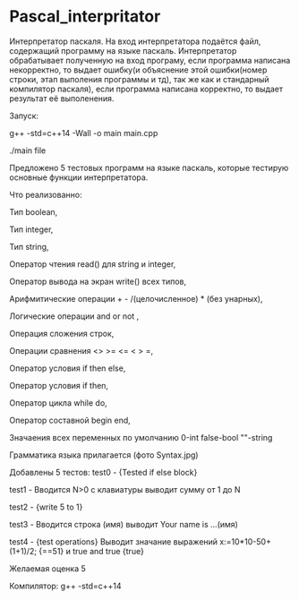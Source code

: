# Pascal_interpritator

Интерпретатор паскаля. На вход интерпретатора подаётся файл, содержащий программу на языке паскаль. Интерпретатор обрабатывает полученную на вход програму,
если программа написана некорректно, то выдает ошибку(и объяснение этой ошибки(номер строки, этап выполения программы и тд), так же как и стандарный компилятор паскаля), если программа написана корректно, то выдает результат её выполенения.

Запуск:

g++ -std=c++14 -Wall -o main main.cpp

./main file

Предложено 5 тестовых программ на языке паскаль, которые тестирую основные функции интерпретатора.

Что реализованно:

Тип boolean, 

Тип integer, 

Тип string,  

Оператор чтения read() для string и integer, 

Оператор вывода на экран write() всех типов, 

Арифмитические операции + - /(целочисленное) * (без унарных), 

Логические операции and or not ,

Операция сложения строк, 

Операции сравнения <> >= <= < > =, 

Оператор условия if then else, 

Оператор условия if then, 

Оператор цикла while do, 

Оператор составной begin end, 

Значаения всех переменных по умолчанию 0-int false-bool ""-string

Грамматика языка прилагается (фото Syntax.jpg)


Добавлены 5 тестов:
test0 - {Tested if else block}

test1 - Вводится N>0 c клавиатуры выводит сумму от 1 до N

test2 - {write  5 to 1}

test3 - Вводится строка (имя) выводит Your name is ...(имя)

test4 - {test operations} Выводит значание выражений x:=10*10-50+(1+1)/2; {==51} и true and true {true} 

Желаемая оценка 5

Компилятор:
g++ -std=c++14 
